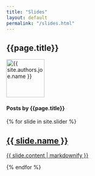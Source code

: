 ```yaml
---
title: "Slides"
layout: default
permalink: "/slides.html"
---
```

<div class="container">
<div class="row justify-content-center">
    <div class="col-md-8">        
        <div class="row align-items-center mb-5">
            <div class="col-md-9">
                <h2 class="font-weight-bold">{{page.title}}</h2>    
            </div>
            <div class="col-md-3 text-right">
                <img alt="{{ site.authors.joe.name }}" src="{{site.baseurl}}/{{ site.authors.joe.avatar }}" class="rounded-circle" height="100" width="100">
            </div>
        </div>
        <h4 class="font-weight-bold spanborder"><span>Posts by {{page.title}}</span></h4>
            {% for slide in site.slider %}
                <a href="{{site.baseurl}}{{slide.url}}">
                    <h2>{{ slide.name }}</h2>
                    <p>{{ slide.content | markdownify }}</p>
                </a>
            {% endfor %}
    </div>
</div>
</div>
<!-- ---
name: The first slider post!
directory: /assets/images/
author: Alex
category: Local
images:
  - "1.jpg"
  - "1.jpg"
  - "1.jpg"
--- -->
